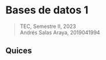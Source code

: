 Bases de datos 1
================
>TEC, Semestre II, 2023  
>Andrés Salas Araya, 2019041994

## Quices